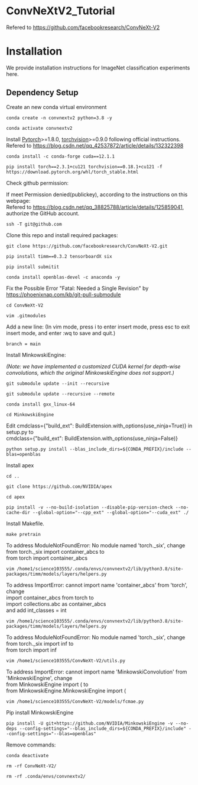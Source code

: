 # ConvNeXtV2_Tutorial
Refered to https://github.com/facebookresearch/ConvNeXt-V2
# Installation

We provide installation instructions for ImageNet classification experiments here.

## Dependency Setup
Create an new conda virtual environment
```
conda create -n convnextv2 python=3.8 -y
```
```
conda activate convnextv2
```
Install [Pytorch](https://pytorch.org/)>=1.8.0, [torchvision](https://pytorch.org/vision/stable/index.html)>=0.9.0 following official instructions. <br>
Refered to https://blog.csdn.net/qq_42537872/article/details/132322398
```
conda install -c conda-forge cuda==12.1.1
```
```
pip install torch==2.3.1+cu121 torchvision==0.18.1+cu121 -f https://download.pytorch.org/whl/torch_stable.html
```
Check github permission: <br>

If meet Permission denied(publickey), according to the instructions on this webpage: <br> Refered to https://blog.csdn.net/qq_38825788/article/details/125859041, authorize the GitHub account.
```
ssh -T git@github.com
```
Clone this repo and install required packages:
```
git clone https://github.com/facebookresearch/ConvNeXt-V2.git
```
```
pip install timm==0.3.2 tensorboardX six
```
```
pip install submitit
```
```
conda install openblas-devel -c anaconda -y
```
Fix the Possible Error "Fatal: Needed a Single Revision"  by https://phoenixnap.com/kb/git-pull-submodule
```
cd ConvNeXt-V2
```
```
vim .gitmodules
```
Add a new line:
(In vim mode, press i to enter insert mode, press esc to exit insert mode, and enter :wq to save and quit.)
```
branch = main
```
Install MinkowskiEngine:

*(Note: we have implemented a customized CUDA kernel for depth-wise convolutions, which the original MinkowskiEngine does not support.)*
```
git submodule update --init --recursive
```
```
git submodule update --recursive --remote
```
```
conda install gxx_linux-64
```
```
cd MinkowskiEngine
```
Edit cmdclass={"build_ext": BuildExtension.with_options(use_ninja=True)} in setup.py to <br>
cmdclass={"build_ext": BuildExtension.with_options(use_ninja=False)}
```
python setup.py install --blas_include_dirs=${CONDA_PREFIX}/include --blas=openblas
```
Install apex
```
cd ..
```
```
git clone https://github.com/NVIDIA/apex
```
```
cd apex
```
```
pip install -v --no-build-isolation --disable-pip-version-check --no-cache-dir --global-option="--cpp_ext" --global-option="--cuda_ext" ./
```
Install Makefile. <br>
```
make pretrain
```
To address ModuleNotFoundError: No module named 'torch._six', change <br>
from torch._six import container_abcs to <br>
from torch import container_abcs
```
vim /home1/science103555/.conda/envs/convnextv2/lib/python3.8/site-packages/timm/models/layers/helpers.py
```
To address ImportError: cannot import name 'container_abcs' from 'torch', change <br>
import container_abcs from torch to <br>
import collections.abc as container_abcs <br>
and add int_classes = int
```
vim /home1/science103555/.conda/envs/convnextv2/lib/python3.8/site-packages/timm/models/layers/helpers.py
```
To address ModuleNotFoundError: No module named 'torch._six', change <br>
from torch._six import inf to <br>
from torch import inf
```
vim /home1/science103555/ConvNeXt-V2/utils.py
```
To address ImportError: cannot import name 'MinkowskiConvolution' from 'MinkowskiEngine', change <br>
from MinkowskiEngine import ( to <br>
from MinkowskiEngine.MinkowskiEngine import (
```
vim /home1/science103555/ConvNeXt-V2/models/fcmae.py
```
Pip install MinkowskiEngine
```
pip install -U git+https://github.com/NVIDIA/MinkowskiEngine -v --no-deps --config-settings="--blas_include_dirs=${CONDA_PREFIX}/include" --config-settings="--blas=openblas"
```
Remove commands:
```
conda deactivate
```
```
rm -rf ConvNeXt-V2/
```
```
rm -rf .conda/envs/convnextv2/
```

